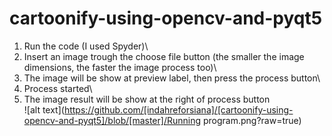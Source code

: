 # cartoonify-using-opencv-and-pyqt5
1. Run the code (I used Spyder)\
2. Insert an image trough the choose file button (the smaller the image dimensions, the faster the image process too)\
3. The image will be show at preview label, then press the process button\
4. Process started\
5. The image result will be show at the right of process button\
![alt text](https://github.com/[indahreforsiana]/[cartoonify-using-opencv-and-pyqt5]/blob/[master]/Running program.png?raw=true)

